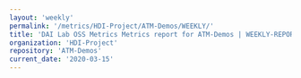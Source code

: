 ```yaml
---
layout: 'weekly'
permalink: '/metrics/HDI-Project/ATM-Demos/WEEKLY/'
title: 'DAI Lab OSS Metrics Metrics report for ATM-Demos | WEEKLY-REPORT-2020-03-15'
organization: 'HDI-Project'
repository: 'ATM-Demos'
current_date: '2020-03-15'
---
```

